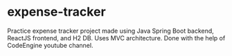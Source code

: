 # expense-tracker
Practice expense tracker project made using Java Spring Boot backend, ReactJS frontend, and H2 DB. Uses MVC architecture. Done with the help of CodeEngine youtube channel.
